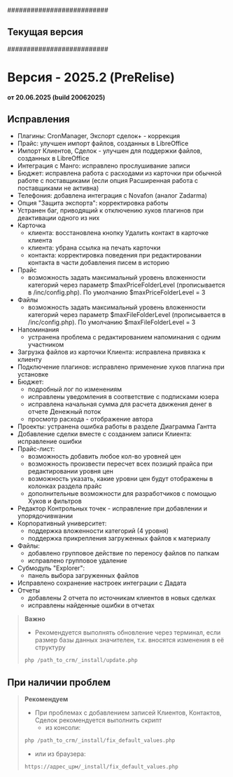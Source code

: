 ##########################
##    Текущая версия    ##
##########################

<a id="20062025"></a>
# Версия - 2025.2 (PreRelise)
#### от 20.06.2025 (build 20062025)

## Исправления

- Плагины: CronManager, Экспорт сделок+ - коррекция
- Прайс: улучшен импорт файлов, созданных в LibreOffice
- Импорт Клиентов, Сделок - улучшен для поддержки файлов, созданных в LibreOffice
- Интеграция с Манго: исправлено прослушивание записи
- Бюджет: исправлена работа с расходами из карточки при обычной работе с поставщиками (если опция Расширенная работа с поставщиками не активна)
- Телефония: добавлена интеграция с Novafon (аналог Zadarma)
- Опция "Защита экспорта": корректировка работы
- Устранен баг, приводящий к отключению хуков плагинов при деактивации одного из них
- Карточка
  - клиента: восстановлена кнопку Удалить контакт в карточке клиента
  - клиента: убрана ссылка на печать карточки
  - контакта: корректировка поведения при редактировании контакта в части добавления писем в историю
- Прайс 
  - возможность задать максимальный уровень вложенности категорий через параметр $maxPriceFolderLevel (прописывается в /inc/config.php). По умолчанию $maxPriceFolderLevel = 3
- Файлы 
  - возможность задать максимальный уровень вложенности категорий через параметр $maxFileFolderLevel (прописывается в /inc/config.php). По умолчанию $maxFileFolderLevel = 3
- Напоминания
  - устранена проблема с редактированием напоминания с одним участником
- Загрузка файлов из карточки Клиента: исправлена привязка к клиенту
- Подключение плагинов: исправлено применение хуков плагина при установке
- Бюджет:
  - подробный лог по изменениям
  - исправлены уведомления в соответствие с подписками юзера
  - исправлена начальная сумма для расчета движения денег в отчете Денежный поток
  - просмотр расхода - отображение автора
- Проекты: устранена ошибка работы в разделе Диаграмма Гантта
- Добавление сделки вместе с созданием записи Клиента: исправление ошибки
- Прайс-лист:
  - возможность добавить любое кол-во уровней цен
  - возможность произвести пересчет всех позиций прайса при редактировании уровня цен
  - возможность указать, какие уровни цен будут отображены в колонках раздела прайс
  - дополнительные возможности для разработчиков с помощью Хуков и фильтров
- Редактор Контрольных точек - исправление при добавлении и упорядочивwании
- Корпоративный университет:
  - поддержка вложенности категорий (4 уровня)
  - поддержка прикрепления загруженных файлов к материалу
- Файлы:
  - добавлено групповое действие по переносу файлов по папкам
  - исправлено групповое удаление
- Субмодуль "Explorer":
  - панель выбора загруженных файлов
- Исправлено сохранение настроек интеграции с Дадата
- Отчеты
  - добавлены 2 отчета по источникам клиентов в новых сделках
  - исправлены найденные ошибки в отчетах

>
> <b class="red">Важно</b>
> - Рекомендуется выполнять обновление через терминал, если размер базы данных значителен, т.к. вносятся изменения в её структуру
> ```php
> php /path_to_crm/_install/update.php
> ```
>

## При наличии проблем

>
> <b class="red">Рекомендуем</b>
> - При проблемах с добавлением записей Клиентов, Контактов, Сделок рекомендуется выполнить скрипт
>   - из консоли:
> ```php
> php /path_to_crm/_install/fix_default_values.php
> ```
>    - или из браузера:
> ```html
> https://адрес_црм/_install/fix_default_values.php
> ```
>